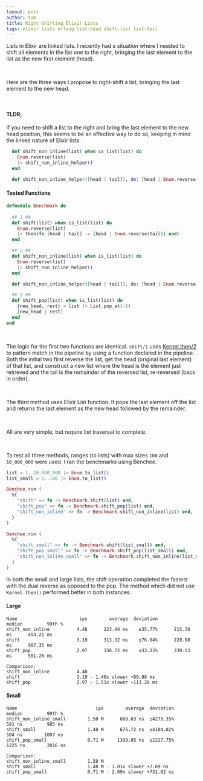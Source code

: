 ```yaml
---
layout: post
author: tom
title: Right-Shifting Elixir Lists
tags: elixir lists erlang list-head shift-list list-tail
---
```


Lists in Elixir are linked lists. I recently had a situation where I needed to shift all elements in the 
list one to the right, bringing the last element to the list as the new first element (head).

<br>

Here are the three ways I propose to right-shift a list, bringing the last element to the new head.

<br>

#### TLDR;
If you need to shift a list to the right and bring the last element to the new head position, this seems to
be an effective way to do so, keeping in mind the linked nature of Elixir lists.

```elixir 
  def shift_non_inline(list) when is_list(list) do
    Enum.reverse(list) 
    |> shift_non_inline_helper() 
  end

  def shift_non_inline_helper([head | tail]), do: [head | Enum.reverse(tail)]
```

#### Tested Functions

```elixir 
defmodule Benchmark do
  
  ## 1 ##
  def shift(list) when is_list(list) do 
    Enum.reverse(list) 
    |> then(fn [head | tail] -> [head | Enum.reverse(tail)] end)
  end

  ## 2 ##
  def shift_non_inline(list) when is_list(list) do
    Enum.reverse(list) 
    |> shift_non_inline_helper() 
  end

  def shift_non_inline_helper([head | tail]), do: [head | Enum.reverse(tail)]

  ## 3 ##
  def shift_pop(list) when is_list(list) do
    {new_head, rest} = list |> List.pop_at(-1)
    [new_head | rest]
  end
end
```

<br>

The logic for the first two functions are identical. `shift/1` uses 
[Kernel.then/2](ttps://hexdocs.pm/elixir/main/Kernel.html#then/2) to pattern match in
the pipeline by using a function declared in the pipeline. Both the initial two first reverse the list,
get the head (original last element) of that list, and construct a new list where the head is the element
just retrieved and the tail is the remainder of the reversed list, re-reversed (back in order).

<br>

The third method uses Elixir List function. It pops the last element off the list and returns the last element
as the new head followed by the remainder.

<br>

All are very simple, but require list traversal to complete.

<br>

To test all three methods, ranges (to lists) with max sizes `100` and `10_000_000` were used. I ran the benchmarks 
using Benchee.

```elixir
list = 1..10_000_000 |> Enum.to_list()
list_small = 1..100 |> Enum.to_list()

Benchee.run (
  %{
    "shift" => fn -> Benchmark.shift(list) end,
    "shift_pop" => fn -> Benchmark.shift_pop(list) end,
    "shift_non_inline" => fn -> Benchmark.shift_non_inline(list) end,
  }
)

Benchee.run (
  %{
    "shift_small" => fn -> Benchmark.shift(list_small) end,
    "shift_pop_small" => fn -> Benchmark.shift_pop(list_small) end,
    "shift_non_inline_small" => fn -> Benchmark.shift_non_inline(list_small) end
  }
)
```

In both the small and large lists, the shift operation completed the fastest with the 
dual reverse as opposed to the pop. The method which did not use `Kernel.then()` performed better 
in both instances.

#### Large
```
Name                       ips        average  deviation         median         99th %
shift_non_inline          4.48      223.44 ms    ±35.77%      215.30 ms      453.21 ms
shift                     3.19      313.32 ms    ±76.04%      228.98 ms      907.35 ms
shift_pop                 2.97      336.72 ms    ±33.13%      339.53 ms      581.26 ms

Comparison: 
shift_non_inline          4.48
shift                     3.19 - 1.40x slower +89.88 ms
shift_pop                 2.97 - 1.51x slower +113.28 ms
```

#### Small

```
Name                             ips        average  deviation         median         99th %
shift_non_inline_small        1.50 M      668.03 ns  ±4273.35%         581 ns         985 ns
shift_small                   1.48 M      675.72 ns  ±4184.02%         584 ns        1007 ns
shift_pop_small               0.71 M     1399.05 ns  ±2227.75%        1225 ns        2016 ns

Comparison: 
shift_non_inline_small        1.50 M
shift_small                   1.48 M - 1.01x slower +7.69 ns
shift_pop_small               0.71 M - 2.09x slower +731.02 ns
```
